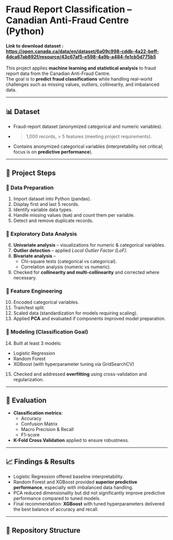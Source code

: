 # Fraud Report Classification – Canadian Anti-Fraud Centre (Python)
#### Link to download dataset : https://open.canada.ca/data/en/dataset/6a09c998-cddb-4a22-beff-4dca67ab892f/resource/43c67af5-e598-4a9b-a484-fe1cb5d775b5

This project applies **machine learning and statistical analysis** to fraud report data from the Canadian Anti-Fraud Centre.  
The goal is to **predict fraud classifications** while handling real-world challenges such as missing values, outliers, collinearity, and imbalanced data.  

---

## 📊 Dataset
- Fraud-report dataset (anonymized categorical and numeric variables).  
- > 1,000 records, > 5 features (meeting project requirements).  
- Contains anonymized categorical variables (interpretability not critical; focus is on **predictive performance**).  

---

## 🧭 Project Steps

### 🔹 Data Preparation
1. Import dataset into Python (pandas).  
2. Display first and last 5 records.  
3. Identify variable data types.  
4. Handle missing values (`NaN`) and count them per variable.  
5. Detect and remove duplicate records.  

### 🔹 Exploratory Data Analysis
6. **Univariate analysis** – visualizations for numeric & categorical variables.  
7. **Outlier detection** – applied *Local Outlier Factor (LoF)*.  
8. **Bivariate analysis** –  
   - Chi-square tests (categorical vs categorical).  
   - Correlation analysis (numeric vs numeric).  
9. Checked for **collinearity and multi-collinearity** and corrected where necessary.  

### 🔹 Feature Engineering
10. Encoded categorical variables.  
11. Train/test split.  
12. Scaled data (standardization for models requiring scaling).  
13. Applied **PCA** and evaluated if components improved model preparation.  

### 🔹 Modeling (Classification Goal)
14. Built at least 3 models:  
   - Logistic Regression  
   - Random Forest  
   - XGBoost (with hyperparameter tuning via GridSearchCV)  
15. Checked and addressed **overfitting** using cross-validation and regularization.  

---

## 🧮 Evaluation

- **Classification metrics**:  
  - Accuracy  
  - Confusion Matrix  
  - Macro Precision & Recall  
  - F1-score  
- **K-Fold Cross Validation** applied to ensure robustness.  

---

## 📈 Findings & Results

- Logistic Regression offered baseline interpretability.  
- Random Forest and XGBoost provided **superior predictive performance**, especially with imbalanced data handling.  
- PCA reduced dimensionality but did not significantly improve predictive performance compared to tuned models.  
- Final recommendation: **XGBoost** with tuned hyperparameters delivered the best balance of accuracy and recall.  

---

## 📂 Repository Structure
